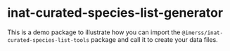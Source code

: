 # inat-curated-species-list-generator

This is a demo package to illustrate how you can import the `@imerss/inat-curated-species-list-tools` package and call
it to create your data files.
